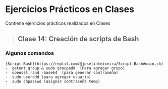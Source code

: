 # Ejercicios Prácticos en Clases 
Contiene ejercicios prácticos realizados en Clases

>## Clase 14: Creación de scripts de Bash

### Algunos comandos
```
[Script-Bash](https://replit.com/@joselinteixeira/Script-Bash#main.sh)
-  getent group & sudo groupadd  (Para agregar grupo)
-  openssl rand -base64  (para generar contraseña)
-  sudo useradd (para agregar usuario)
-  sudo chpasswd (asignar contraseña temp)
